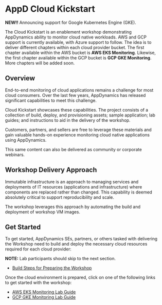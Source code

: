 # AppD Cloud Kickstart

**NEW!!** Announcing support for Google Kubernetes Engine (GKE).  

The Cloud Kickstart is an enablement workshop demonstrating AppDynamics ability to monitor cloud native 
workloads. AWS and GCP support is currently available, with Azure support to follow. The idea is to deliver 
different chapters within each cloud provider bucket. The first chapter available within the AWS bucket 
is **AWS EKS Monitoring**. Likewise, the first chapter available within the GCP bucket is **GCP GKE Monitoring**. 
More chapters will be added soon.

## Overview

End-to-end monitoring of cloud applications remains a challenge for most cloud consumers. Over the last 
few years, AppDynamics has released significant capabilities to meet this challenge.

Cloud Kickstart showcases these capabilities. The project consists of a collection of build, deploy, and 
provisioning assets; sample application; lab guides; and instructions to aid in the delivery of the workshop.

Customers, partners, and sellers are free to leverage these materials and gain valuable hands-on experience 
monitoring cloud native applications using AppDynamics.

This same content can also be delivered as community or corporate webinars.

## Workshop Delivery Approach

Immutable infrastructure is an approach to managing services and deployments of IT resources (applications 
and infrastructure) where components are replaced rather than changed. This capability is deemed absolutely 
critical to support reproducibility and scale.

The workshop leverages this approach by automating the build and deployment of workshop VM images.

## Get Started

To get started, AppDynamics SEs, partners, or others tasked with delivering the Workshop need to build and 
deploy the necessary cloud resources required for each cloud provider:

**NOTE:** Lab participants should skip to the next section.

-	[Build Steps for Preparing the Workshop](docs/BUILD_STEPS_FOR_PREPARING_THE_WORKSHOP.md)

Once the cloud environment is prepared, click on one of the following links to get started with the workshop:

-	[AWS EKS Monitoring Lab Guide](workshops/aws/eks-monitoring-lab/aws-eks-monitoring.md)
-	[GCP GKE Monitoring Lab Guide](workshops/gcp/gke-monitoring-lab/gcp-gke-monitoring.md)
